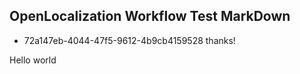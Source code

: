 ## OpenLocalization Workflow Test MarkDown
* 72a147eb-4044-47f5-9612-4b9cb4159528 
thanks!

Hello world